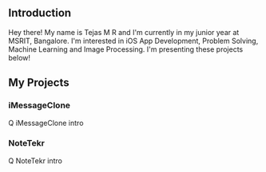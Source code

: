 ## Introduction
Hey there! My name is Tejas M R and I'm currently in my junior year at MSRIT, Bangalore. I'm interested in iOS App Development, Problem Solving, Machine Learning and Image Processing. I'm presenting these projects below!
## My Projects

### iMessageClone
Q iMessageClone intro

### NoteTekr
Q NoteTekr intro

<!--
**tezz-io/tezz-io** is a ✨ _special_ ✨ repository because its `README.md` (this file) appears on your GitHub profile.

Here are some ideas to get you started:

- 🔭 I’m currently working on ...
- 🌱 I’m currently learning ...
- 👯 I’m looking to collaborate on ...
- 🤔 I’m looking for help with ...
- 💬 Ask me about ...
- 📫 How to reach me: ...
- 😄 Pronouns: ...
- ⚡ Fun fact: ...
-->
